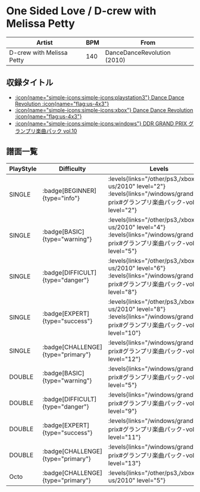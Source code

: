 # One Sided Love / D-crew with Melissa Petty

|Artist|BPM|From|
|------|---|----|
|D-crew with Melissa Petty|140|DanceDanceRevolution (2010)|

## 収録タイトル

- [:icon{name="simple-icons:simple-icons:playstation3"} Dance Dance Revolution :icon{name="flag:us-4x3"}](/other/ps3)
- [:icon{name="simple-icons:simple-icons:xbox"} Dance Dance Revolution :icon{name="flag:us-4x3"}](/xbox360-us/2010)
- [:icon{name="simple-icons:simple-icons:windows"} DDR GRAND PRIX グランプリ楽曲パック vol.10](/windows/grand-prix#グランプリ楽曲パック-vol10)

## 譜面一覧

|PlayStyle|Difficulty|Levels|Notes|Movie|
|---------|----------|------|-----|-----|
|SINGLE| :badge[BEGINNER]{type="info"}| :levels{links="/other/ps3,/xbox360-us/2010" level="2"} :levels{links="/windows/grand-prix#グランプリ楽曲パック-vol10" level="2"}|79/0||
|SINGLE| :badge[BASIC]{type="warning"}| :levels{links="/other/ps3,/xbox360-us/2010" level="4"} :levels{links="/windows/grand-prix#グランプリ楽曲パック-vol10" level="5"}|111/0||
|SINGLE| :badge[DIFFICULT]{type="danger"}| :levels{links="/other/ps3,/xbox360-us/2010" level="6"} :levels{links="/windows/grand-prix#グランプリ楽曲パック-vol10" level="8"}|222/0||
|SINGLE| :badge[EXPERT]{type="success"}| :levels{links="/other/ps3,/xbox360-us/2010" level="8"} :levels{links="/windows/grand-prix#グランプリ楽曲パック-vol10" level="10"}|299/0||
|SINGLE| :badge[CHALLENGE]{type="primary"}| :levels{links="/windows/grand-prix#グランプリ楽曲パック-vol10" level="12"}|265/30(65)||
|DOUBLE| :badge[BASIC]{type="warning"}| :levels{links="/windows/grand-prix#グランプリ楽曲パック-vol10" level="5"}|149/1||
|DOUBLE| :badge[DIFFICULT]{type="danger"}| :levels{links="/windows/grand-prix#グランプリ楽曲パック-vol10" level="9"}|258/14||
|DOUBLE| :badge[EXPERT]{type="success"}| :levels{links="/windows/grand-prix#グランプリ楽曲パック-vol10" level="11"}|356/19||
|DOUBLE| :badge[CHALLENGE]{type="primary"}| :levels{links="/windows/grand-prix#グランプリ楽曲パック-vol10" level="13"}|249/26(65)||
|Octo| :badge[CHALLENGE]{type="primary"}| :levels{links="/other/ps3,/xbox360-us/2010" level="5"}|||

